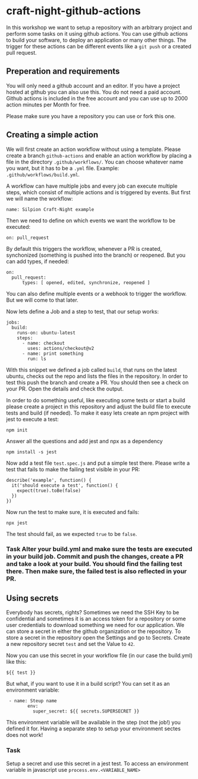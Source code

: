 # craft-night-github-actions

In this workshop we want to setup a repository with an arbitrary project and perform some tasks on it using github actions. You can use github actions to build your software, to deploy an application or many other things. The trigger for these actions can be different events like a `git push` or a created pull request.

## Preperation and requirements
You will only need a github account and an editor. If you have a project hosted at github you can also use this. You do not need a paid account. Github actions is included in the free account and you can use up to 2000 action minutes per Month for free.

Please make sure you have a repository you can use or fork this one.

## Creating a simple action
We will first create an action workflow without using a template. Please create a branch `github-actions` and enable an action workflow by placing a file in the  directory `.github/workflows/`. You can choose whatever name you want, but it has to be a `.yml` file. Example: `.github/workflows/build.yml`.

A workflow can have multiple jobs and every job can execute multiple steps, which consist of multiple actions and is triggered by events. But first we will name the workflow:

```
name: Silpion Craft-Night example
```

Then we need to define on which events we want the workflow to be executed:

```
on: pull_request
```

By default this triggers the workflow, whenever a PR is created, synchonized (something is pushed into the branch) or reopened. But you can add types, if needed:

```
on:
  pull_request:
      types: [ opened, edited, synchronize, reopened ]
```

You can also define multiple events or a webhook to trigger the workflow. But we will come to that later.

Now lets define a Job and a step to test, that our setup works:

```
jobs:
  build:
    runs-on: ubuntu-latest
    steps:
      - name: checkout
        uses: actions/checkout@v2
      - name: print something
        run: ls
```

With this snippet we defined a job called `build`, that runs on the latest ubuntu, checks out the repo and lists the files in the repository. In order to test this push the branch and create a PR. You should then see a check on your PR. Open the details and check the output. 

In order to do something useful, like executing some tests or start a build please create a project in this repository and adjust the build file to execute tests and build (if needed). To make it easy lets create an npm project with jest to execute a test:

```
npm init
```

Answer all the questions and add jest and npx as a dependency

```
npm install -s jest
```

Now add a test file `test.spec.js` and put a simple test there. Please write a test that fails to make the failing test visible in your PR:

```
describe('example', function() {
  it('should execute a test', function() {
    expect(true).toBe(false)
  })
})

```

Now run the test to make sure, it is executed and fails:

```
npx jest
```

The test should fail, as we expected `true` to be `false`. 

### Task Alter your build.yml and make sure the tests are executed in your build job. Commit and push the changes, create a PR and take a look at your build. You should find the failing test there. Then make sure, the failed test is also reflected in your PR.

## Using secrets
Everybody has secrets, rights? Sometimes we need the SSH Key to be confidential and sometimes it is an access token for a repository or some user credentials to download something we need for our application. We can store a secret in either the github organization or the repository. To store a secret in the repository open the Settings and go to Secrets. Create a new repository secret `test` and set the Value to `42`.

Now you can use this secret in your workflow file (in our case the build.yml) like this:

```
${{ test }}
```

But what, if you want to use it in a build script? You can set it as an environment variable:

```
 - name: Steup name
        env:
          super_secret: ${{ secrets.SUPERSECRET }}
```          

This environment variable will be available in the step (not the job!) you defined it for. Having a separate step to setup your environment sectes does not work!

### Task
Setup a secret and use this secret in a jest test. To access an environment variable in javascript use `process.env.<VARIABLE_NAME>`

